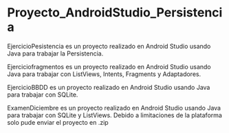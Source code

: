 # Proyecto_AndroidStudio_Persistencia

EjercicioPesistencia es un proyecto realizado en Android Studio usando Java para trabajar la Persistencia.

Ejerciciofragmentos es un proyecto realizado en Android Studio usando Java para trabajar con ListViews, Intents, Fragments y Adaptadores.

EjercicioBBDD es un proyecto realizado en Android Studio usando Java para trabajar con SQLite.

ExamenDiciembre es un proyecto realizado en Android Studio usando Java para trabajar con SQLite y ListViews. Debido a limitaciones de la plataforma solo pude enviar el proyecto en .zip
